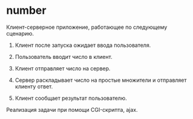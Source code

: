# number
Клиент-серверное приложение, работающее по следующему сценарию.

1. Клиент после запуска ожидает ввода пользователя.

2. Пользователь вводит число в клиент.

3. Клиент отправляет число на сервер.

4. Сервер раскладывает число на простые множители и отправляет клиенту ответ.

5. Клиент сообщает результат пользователю.

Реализация задачи при помощи CGI-скрипта, ajax.
